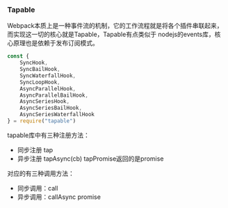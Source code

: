 ### Tapable
Webpack本质上是一种事件流的机制，它的工作流程就是将各个插件串联起来，而实现这一切的核心就是Tapable，Tapable有点类似于
nodejs的events库，核心原理也是依赖于发布订阅模式。
```js
const {
    SyncHook,
    SyncBailHook,
    SyncWaterfallHook,
    SyncLoopHook,
    AsyncParallelHook,
    AsyncParallelBailHook,
    AsyncSeriesHook,
    AsyncSeriesBailHook,
    AsyncSeriesWaterfallHook
} = require("tapable")
```

tapable库中有三种注册方法：
- 同步注册 tap
- 异步注册 tapAsync(cb)  tapPromise返回的是promise

对应的有三种调用方法：
- 同步调用：call
- 异步调用：callAsync promise